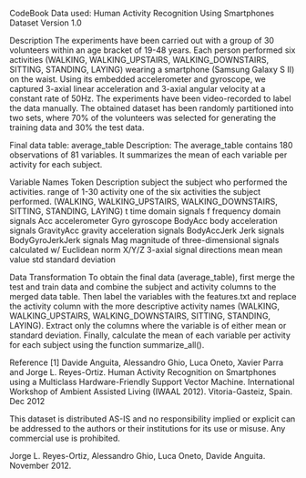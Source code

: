 CodeBook
Data used: Human Activity Recognition Using Smartphones Dataset
Version 1.0

Description
The experiments have been carried out with a group of 30 volunteers within an age bracket of 19-48 years. Each person performed six activities (WALKING, WALKING_UPSTAIRS, WALKING_DOWNSTAIRS, SITTING, STANDING, LAYING) wearing a smartphone (Samsung Galaxy S II) on the waist. Using its embedded accelerometer and gyroscope, we captured 3-axial linear acceleration and 3-axial angular velocity at a constant rate of 50Hz. The experiments have been video-recorded to label the data manually. The obtained dataset has been randomly partitioned into two sets, where 70% of the volunteers was selected for generating the training data and 30% the test data.

Final data table: average_table
Description:
The average_table contains 180 observations of 81 variables. It summarizes the mean of each variable per activity for each subject. 

Variable Names
Token       Description
subject     the subject who performed the activities. range of 1-30
activity    one of the six activities the subject performed. (WALKING, WALKING_UPSTAIRS, WALKING_DOWNSTAIRS, SITTING, STANDING, LAYING)
t           time domain signals
f           frequency domain signals
Acc         accelerometer
Gyro        gyroscope
BodyAcc     body acceleration signals
GravityAcc  gravity acceleration signals
BodyAccJerk Jerk signals
BodyGyroJerkJerk signals
Mag         magnitude of three-dimensional signals calculated w/ Euclidean norm
X/Y/Z       3-axial signal directions
mean        mean value
std         standard deviation

Data Transformation
To obtain the final data (average_table), first merge the test and train data and combine the subject and activity columns to the merged data table. 
Then label the variables with the features.txt and replace the activity column with the more descriptive activity names (WALKING, WALKING_UPSTAIRS, WALKING_DOWNSTAIRS, SITTING, STANDING, LAYING). 
Extract only the columns where the variable is of either mean or standard deviation.
Finally, calculate the mean of each variable per activity for each subject using the function summarize_all(). 

Reference 
[1] Davide Anguita, Alessandro Ghio, Luca Oneto, Xavier Parra and Jorge L. Reyes-Ortiz. Human Activity Recognition on Smartphones using a Multiclass Hardware-Friendly Support Vector Machine. International Workshop of Ambient Assisted Living (IWAAL 2012). Vitoria-Gasteiz, Spain. Dec 2012

This dataset is distributed AS-IS and no responsibility implied or explicit can be addressed to the authors or their institutions for its use or misuse. Any commercial use is prohibited.

Jorge L. Reyes-Ortiz, Alessandro Ghio, Luca Oneto, Davide Anguita. November 2012.




